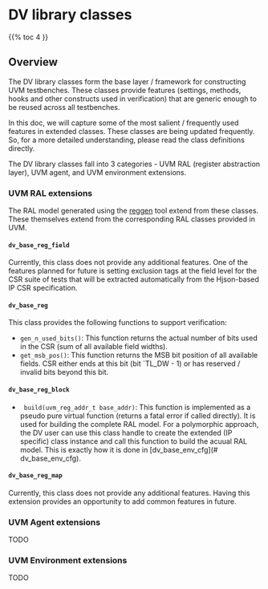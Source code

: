 # DV library classes

{{% toc 4 }}

## Overview
The DV library classes form the base layer / framework for constructing UVM
testbenches. These classes provide features (settings, methods, hooks and other
constructs used in verification) that are generic enough to be reused across
all testbenches.

In this doc, we will capture some of the most salient / frequently used features
in extended classes. These classes are being updated frequently. So, for a more
detailed understanding, please read the class definitions directly.

The DV library classes fall into 3 categories - UVM RAL (register abstraction
layer), UVM agent, and UVM environment extensions.

### UVM RAL extensions
The RAL model generated using the [reggen](../../../util/reggen/README.md) tool
extend from these classes. These themselves extend from the corresponding RAL
classes provided in UVM.

#### `dv_base_reg_field`
Currently, this class does not provide any additional features. One of the
features planned for future is setting exclusion tags at the field level for the
CSR suite of tests that will be extracted automatically from the Hjson-based
IP CSR specification.

#### `dv_base_reg`
This class provides the following functions to support verification:
* `gen_n_used_bits()`: This function returns the actual number of bits used in
  the CSR (sum of all available field widths).
* `get_msb_pos()`: This function returns the MSB bit position of all available
  fields. CSR either ends at this bit (bit `TL_DW - 1) or has reserved / invalid
  bits beyond this bit.

#### `dv_base_reg_block`
* ` build(uvm_reg_addr_t base_addr)`: This function is implemented as a pseudo
  pure virtual function (returns a fatal error if called directly). It is used
  for building the complete RAL model. For a polymorphic approach, the DV user
  can use this class handle to create the extended (IP specific) class instance
  and call this function to build the acuual RAL model. This is exactly how it
  is done in [dv_base_env_cfg](# dv_base_env_cfg).

#### `dv_base_reg_map`
Currently, this class does not provide any additional features. Having this
extension provides an opportunity to add common features in future.

### UVM Agent extensions
TODO

### UVM Environment extensions
TODO
